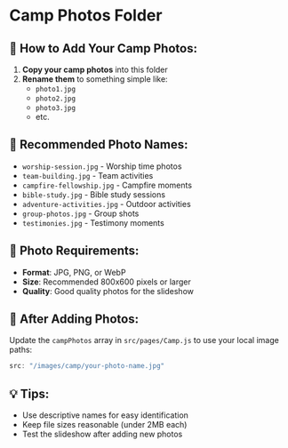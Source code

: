 # Camp Photos Folder

## 📸 How to Add Your Camp Photos:

1. **Copy your camp photos** into this folder
2. **Rename them** to something simple like:
   - `photo1.jpg`
   - `photo2.jpg`
   - `photo3.jpg`
   - etc.

## 🎯 **Recommended Photo Names:**
- `worship-session.jpg` - Worship time photos
- `team-building.jpg` - Team activities
- `campfire-fellowship.jpg` - Campfire moments
- `bible-study.jpg` - Bible study sessions
- `adventure-activities.jpg` - Outdoor activities
- `group-photos.jpg` - Group shots
- `testimonies.jpg` - Testimony moments

## 📱 **Photo Requirements:**
- **Format**: JPG, PNG, or WebP
- **Size**: Recommended 800x600 pixels or larger
- **Quality**: Good quality photos for the slideshow

## 🔄 **After Adding Photos:**
Update the `campPhotos` array in `src/pages/Camp.js` to use your local image paths:
```javascript
src: "/images/camp/your-photo-name.jpg"
```

## 💡 **Tips:**
- Use descriptive names for easy identification
- Keep file sizes reasonable (under 2MB each)
- Test the slideshow after adding new photos
